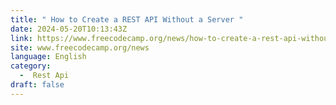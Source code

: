 ```yaml
---
title: " How to Create a REST API Without a Server "
date: 2024-05-20T10:13:43Z
link: https://www.freecodecamp.org/news/how-to-create-a-rest-api-without-a-server/?utm_medium=RSS&utm_source=news.12bit.vn
site: www.freecodecamp.org/news
language: English
category:
  -  Rest Api 
draft: false
---
```

